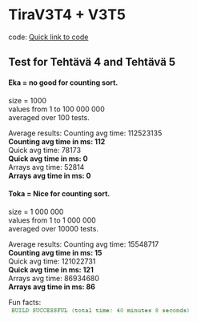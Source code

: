 # TiraV3T4 + V3T5
code: [Quick link to code](https://github.com/Qmppu842/TiraV3T4/blob/master/src/tirav3t4_not_a_countingsort/TiraV3T4_not_a_countingsort.java)

## Test for Tehtävä 4 and Tehtävä 5
#### Eka = no good for counting sort.
size = 1000  
values from 1 to 100 000 000  
averaged over 100 tests.  


Average results: 
Counting avg time: 112523135  
**Counting avg time in ms: 112**  
Quick avg time: 78173  
**Quick avg time in ms: 0**  
Arrays avg time: 52814  
**Arrays avg time in ms: 0**  


#### Toka = Nice for counting sort.
size = 1 000 000  
values from 1 to 1 000 000  
averaged over 10000 tests.  


Average results: 
Counting avg time: 15548717  
**Counting avg time in ms: 15**  
Quick avg time: 121022731  
**Quick avg time in ms: 121**  
Arrays avg time: 86934680  
**Arrays avg time in ms: 86**  


Fun facts:  
![alt text](https://github.com/Qmppu842/TiraV3T4/blob/master/funfact.JPG "Not that long, I guess.")
